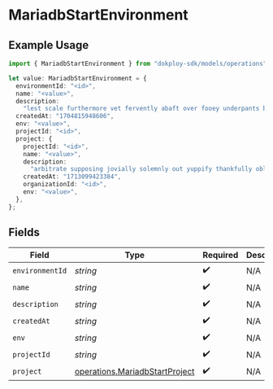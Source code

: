 # MariadbStartEnvironment

## Example Usage

```typescript
import { MariadbStartEnvironment } from "dokploy-sdk/models/operations";

let value: MariadbStartEnvironment = {
  environmentId: "<id>",
  name: "<value>",
  description:
    "lest scale furthermore vet fervently abaft over fooey underpants birdbath",
  createdAt: "1704815948606",
  env: "<value>",
  projectId: "<id>",
  project: {
    projectId: "<id>",
    name: "<value>",
    description:
      "arbitrate supposing jovially solemnly out yuppify thankfully obligation",
    createdAt: "1713099423384",
    organizationId: "<id>",
    env: "<value>",
  },
};
```

## Fields

| Field                                                                            | Type                                                                             | Required                                                                         | Description                                                                      |
| -------------------------------------------------------------------------------- | -------------------------------------------------------------------------------- | -------------------------------------------------------------------------------- | -------------------------------------------------------------------------------- |
| `environmentId`                                                                  | *string*                                                                         | :heavy_check_mark:                                                               | N/A                                                                              |
| `name`                                                                           | *string*                                                                         | :heavy_check_mark:                                                               | N/A                                                                              |
| `description`                                                                    | *string*                                                                         | :heavy_check_mark:                                                               | N/A                                                                              |
| `createdAt`                                                                      | *string*                                                                         | :heavy_check_mark:                                                               | N/A                                                                              |
| `env`                                                                            | *string*                                                                         | :heavy_check_mark:                                                               | N/A                                                                              |
| `projectId`                                                                      | *string*                                                                         | :heavy_check_mark:                                                               | N/A                                                                              |
| `project`                                                                        | [operations.MariadbStartProject](../../models/operations/mariadbstartproject.md) | :heavy_check_mark:                                                               | N/A                                                                              |